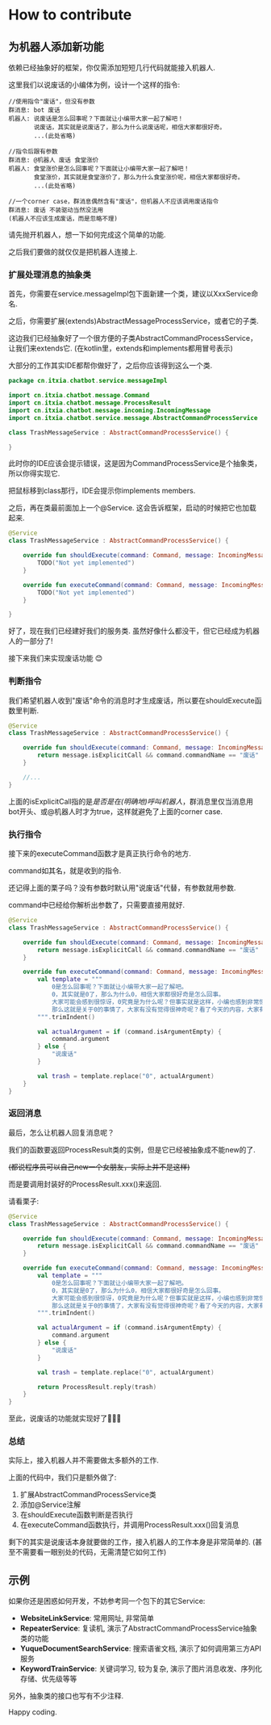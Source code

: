 # How to contribute

## 为机器人添加新功能

依赖已经抽象好的框架，你仅需添加短短几行代码就能接入机器人.

这里我们以说废话的小编体为例，设计一个这样的指令:

```
//使用指令"废话"，但没有参数
群消息: bot 废话
机器人: 说废话是怎么回事呢？下面就让小编带大家一起了解吧！
       说废话，其实就是说废话了，那么为什么说废话呢，相信大家都很好奇。
       ...(此处省略)

//指令后跟有参数
群消息: @机器人 废话 食堂涨价
机器人: 食堂涨价是怎么回事呢？下面就让小编带大家一起了解吧！
       食堂涨价，其实就是食堂涨价了，那么为什么食堂涨价呢，相信大家都很好奇。
       ...(此处省略)

//一个corner case，群消息偶然含有"废话"，但机器人不应该调用废话指令
群消息: 废话 不装驱动当然没法用
(机器人不应该生成废话，而是忽略不理)
```

请先抛开机器人，想一下如何完成这个简单的功能.

之后我们要做的就仅仅是把机器人连接上.

### 扩展处理消息的抽象类

首先，你需要在service.messageImpl包下面新建一个类，建议以XxxService命名.

之后，你需要扩展(extends)AbstractMessageProcessService，或者它的子类.

这边我们已经抽象好了一个很方便的子类AbstractCommandProcessService，让我们来extends它.
(在kotlin里，extends和implements都用冒号表示)

大部分的工作其实IDE都帮你做好了，之后你应该得到这么一个类.

```kotlin
package cn.itxia.chatbot.service.messageImpl

import cn.itxia.chatbot.message.Command
import cn.itxia.chatbot.message.ProcessResult
import cn.itxia.chatbot.message.incoming.IncomingMessage
import cn.itxia.chatbot.service.message.AbstractCommandProcessService

class TrashMessageService : AbstractCommandProcessService() {

}
```

此时你的IDE应该会提示错误，这是因为CommandProcessService是个抽象类，所以你得实现它.

把鼠标移到class那行，IDE会提示你implements members.

之后，再在类最前面加上一个@Service. 这会告诉框架，启动的时候把它也加载起来.

```kotlin
@Service
class TrashMessageService : AbstractCommandProcessService() {

    override fun shouldExecute(command: Command, message: IncomingMessage): Boolean {
        TODO("Not yet implemented")
    }

    override fun executeCommand(command: Command, message: IncomingMessage): ProcessResult {
        TODO("Not yet implemented")
    }

}
```

好了，现在我们已经建好我们的服务类. 虽然好像什么都没干，但它已经成为机器人的一部分了!

接下来我们来实现废话功能 😊

### 判断指令

我们希望机器人收到"废话"命令的消息时才生成废话，所以要在shouldExecute函数里判断.

```kotlin
@Service
class TrashMessageService : AbstractCommandProcessService() {

    override fun shouldExecute(command: Command, message: IncomingMessage): Boolean {
        return message.isExplicitCall && command.commandName == "废话"
    }

    //...
}

```

上面的isExplicitCall指的是*是否是在(明确地)呼叫机器人*，群消息里仅当消息用bot开头、或@机器人时才为true，这样就避免了上面的corner case.

### 执行指令

接下来的executeCommand函数才是真正执行命令的地方.

command如其名，就是收到的指令.

还记得上面的栗子吗？没有参数时默认用"说废话"代替，有参数就用参数.

command中已经给你解析出参数了，只需要直接用就好.

```kotlin
@Service
class TrashMessageService : AbstractCommandProcessService() {

    override fun shouldExecute(command: Command, message: IncomingMessage): Boolean {
        return message.isExplicitCall && command.commandName == "废话"
    }

    override fun executeCommand(command: Command, message: IncomingMessage): ProcessResult {
        val template = """
            0是怎么回事呢？下面就让小编带大家一起了解吧。
            0，其实就是0了，那么为什么0，相信大家都很好奇是怎么回事。
            大家可能会感到很惊讶，0究竟是为什么呢？但事实就是这样，小编也感到非常惊讶。
            那么这就是关于0的事情了，大家有没有觉得很神奇呢？看了今天的内容，大家有什么想法呢？欢迎回复一起讨论噢~
        """.trimIndent()

        val actualArgument = if (command.isArgumentEmpty) {
            command.argument
        } else {
            "说废话"
        }

        val trash = template.replace("0", actualArgument)
    }
}

```

### 返回消息

最后，怎么让机器人回复消息呢？

我们的函数要返回ProcessResult类的实例，但是它已经被抽象成不能new的了.

~~(都说程序员可以自己new一个女朋友，实际上并不是这样)~~

而是要调用封装好的ProcessResult.xxx()来返回.

请看栗子:

```kotlin
@Service
class TrashMessageService : AbstractCommandProcessService() {

    override fun shouldExecute(command: Command, message: IncomingMessage): Boolean {
        return message.isExplicitCall && command.commandName == "废话"
    }

    override fun executeCommand(command: Command, message: IncomingMessage): ProcessResult {
        val template = """
            0是怎么回事呢？下面就让小编带大家一起了解吧。
            0，其实就是0了，那么为什么0，相信大家都很好奇是怎么回事。
            大家可能会感到很惊讶，0究竟是为什么呢？但事实就是这样，小编也感到非常惊讶。
            那么这就是关于0的事情了，大家有没有觉得很神奇呢？看了今天的内容，大家有什么想法呢？欢迎回复一起讨论噢~
        """.trimIndent()

        val actualArgument = if (command.isArgumentEmpty) {
            command.argument
        } else {
            "说废话"
        }

        val trash = template.replace("0", actualArgument)

        return ProcessResult.reply(trash)
    }
}

```

至此，说废话的功能就实现好了🎉🎉🎉

### 总结

实际上，接入机器人并不需要做太多额外的工作.

上面的代码中，我们只是额外做了:

1. 扩展AbstractCommandProcessService类
2. 添加@Service注解
3. 在shouldExecute函数判断是否执行
4. 在executeCommand函数执行，并调用ProcessResult.xxx()回复消息

剩下的其实是说废话本身就要做的工作，接入机器人的工作本身是非常简单的.
(甚至不需要看一眼别处的代码，无需清楚它如何工作)

## 示例

如果你还是困惑如何开发，不妨参考同一个包下的其它Service:

- **WebsiteLinkService**: 常用网址, 非常简单
- **RepeaterService**: 复读机, 演示了AbstractCommandProcessService抽象类的功能
- **YuqueDocumentSearchService**: 搜索语雀文档, 演示了如何调用第三方API服务
- **KeywordTrainService**: 关键词学习, 较为复杂, 演示了图片消息收发、序列化存储、优先级等等

另外，抽象类的接口也写有不少注释.

Happy coding.
